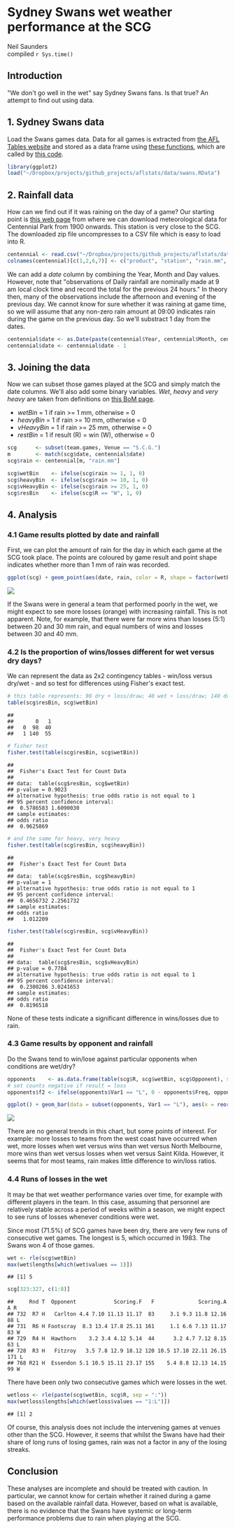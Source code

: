 # Sydney Swans wet weather performance at the SCG
Neil Saunders  
compiled `r Sys.time()`  

## Introduction
"We don't go well in the wet" say Sydney Swans fans. Is that true? An attempt to find out using data.

## 1. Sydney Swans data
Load the Swans games data. Data for all games is extracted from [the AFL Tables website](http://afltables.com/afl/teams/swans/allgames.html) and stored as a data frame using [these functions](https://github.com/neilfws/aflstats/blob/master/code/R/afltables.R), which are called by [this code](https://github.com/neilfws/aflstats/blob/master/code/R/plotHalfwayPercent.R).

```r
library(ggplot2)
load("~/Dropbox/projects/github_projects/aflstats/data/swans.RData")
```

## 2. Rainfall data
How can we find out if it was raining on the day of a game? Our starting point is [this web page](http://www.bom.gov.au/jsp/ncc/cdio/weatherData/av?p_nccObsCode=139&p_display_type=dataFile&p_startYear=&p_c=-875479904&p_stn_num=066160) from where we can download meteorological data for Centennial Park from 1900 onwards. This station is very close to the SCG. The downloaded zip file uncompresses to a CSV file which is easy to load into R.

```r
centennial <- read.csv("~/Dropbox/projects/github_projects/aflstats/data/IDCJAC0009_066160_1800_Data.csv")
colnames(centennial)[c(1,2,6,7)] <- c("product", "station", "rain.mm", "period.days")
```

We can add a _date_ column by combining the Year, Month and Day values. However, note that "observations of Daily rainfall are nominally made at 9 am local clock time and record the total for the previous 24 hours." In theory then, many of the observations include the afternoon and evening of the previous day. We cannot know for sure whether it was raining at game time, so we will assume that any non-zero rain amount at 09:00 indicates rain during the game on the previous day. So we'll substract 1 day from the dates.


```r
centennial$date <- as.Date(paste(centennial$Year, centennial$Month, centennial$Day, sep = "-"), format = "%Y-%m-%d")
centennial$date <- centennial$date - 1
```

## 3. Joining the data
Now we can subset those games played at the SCG and simply match the date columns. We'll also add some binary variables. _Wet_, _heavy_ and _very heavy_ are taken from definitions on [this BoM page](http://www.bom.gov.au/climate/data-services/content/faqs-elements.html).

* _wetBin_    = 1 if rain >= 1 mm, otherwise = 0
* _heavyBin_  = 1 if rain >= 10 mm, otherwise = 0
* _vHeavyBin_ = 1 if rain >= 25 mm, otherwise = 0
* _restBin_   = 1 if result (R) = win (W), otherwise = 0


```r
scg      <- subset(team.games, Venue == "S.C.G.")
m        <- match(scg$date, centennial$date)
scg$rain <- centennial[m, "rain.mm"]

scg$wetBin    <- ifelse(scg$rain >= 1, 1, 0)
scg$heavyBin  <- ifelse(scg$rain >= 10, 1, 0)
scg$vHeavyBin <- ifelse(scg$rain >= 25, 1, 0)
scg$resBin    <- ifelse(scg$R == "W", 1, 0)
```

## 4. Analysis
### 4.1 Game results plotted by date and rainfall
First, we can plot the amount of rain for the day in which each game at the SCG took place. The points are coloured by game result and point shape indicates whether more than 1 mm of rain was recorded.

```r
ggplot(scg) + geom_point(aes(date, rain, color = R, shape = factor(wetBin)), size = 3) + theme_bw() + scale_color_manual(values = c("grey", "darkorange", "cornflowerblue"))
```

![](scg_rain_files/figure-html/unnamed-chunk-5-1.png)<!-- -->

If the Swans were in general a team that performed poorly in the wet, we might expect to see more losses (orange) with increasing rainfall. This is not apparent. Note, for example, that there were far more wins than losses (5:1) between 20 and 30 mm rain, and equal numbers of wins and losses between 30 and 40 mm.

### 4.2 Is the proportion of wins/losses different for wet versus dry days?
We can represent the data as 2x2 contingency tables - win/loss versus dry/wet - and so test for differences using Fisher's exact test.

```r
# this table represents: 98 dry + loss/draw; 40 wet + loss/draw; 140 dry + win; 55 wet + win
table(scg$resBin, scg$wetBin)
```

```
##    
##       0   1
##   0  98  40
##   1 140  55
```

```r
# fisher test
fisher.test(table(scg$resBin, scg$wetBin))
```

```
## 
## 	Fisher's Exact Test for Count Data
## 
## data:  table(scg$resBin, scg$wetBin)
## p-value = 0.9023
## alternative hypothesis: true odds ratio is not equal to 1
## 95 percent confidence interval:
##  0.5786583 1.6090030
## sample estimates:
## odds ratio 
##  0.9625869
```

```r
# and the same for heavy, very heavy
fisher.test(table(scg$resBin, scg$heavyBin))
```

```
## 
## 	Fisher's Exact Test for Count Data
## 
## data:  table(scg$resBin, scg$heavyBin)
## p-value = 1
## alternative hypothesis: true odds ratio is not equal to 1
## 95 percent confidence interval:
##  0.4656732 2.2561732
## sample estimates:
## odds ratio 
##   1.012209
```

```r
fisher.test(table(scg$resBin, scg$vHeavyBin))
```

```
## 
## 	Fisher's Exact Test for Count Data
## 
## data:  table(scg$resBin, scg$vHeavyBin)
## p-value = 0.7784
## alternative hypothesis: true odds ratio is not equal to 1
## 95 percent confidence interval:
##  0.2300286 3.0241653
## sample estimates:
## odds ratio 
##  0.8196518
```
None of these tests indicate a significant difference in wins/losses due to rain.

### 4.3 Game results by opponent and rainfall
Do the Swans tend to win/lose against particular opponents when conditions are wet/dry?

```r
opponents    <- as.data.frame(table(scg$R, scg$wetBin, scg$Opponent), stringsAsFactors = FALSE)
# set counts negative if result = loss
opponents$f2 <- ifelse(opponents$Var1 == "L", 0 - opponents$Freq, opponents$Freq)

ggplot() + geom_bar(data = subset(opponents, Var1 == "L"), aes(x = reorder(Var3, f2), y = f2, fill = Var2), stat = "identity") + geom_bar(data = subset(opponents, Var1 == "W"), aes(x = reorder(Var3, f2), y = f2, fill = Var2), stat = "identity") + theme_bw() + coord_flip() + geom_hline(yintercept = 0) + scale_fill_manual(labels = c("dry", "wet"), values = c("cornflowerblue", "darkorange"), name = "rain") + labs(y = "number of wins/losses", x = "opponent")
```

![](scg_rain_files/figure-html/unnamed-chunk-7-1.png)<!-- -->

There are no general trends in this chart, but some points of interest. For example: more losses to teams from the west coast have occurred when wet, more losses when wet versus wins than wet versus North Melbourne, more wins than wet versus losses when wet versus Saint Kilda. However, it seems that for most teams, rain makes little difference to win/loss ratios.

### 4.4 Runs of losses in the wet
It may be that wet weather performance varies over time, for example with different players in the team. In this case, assuming that personnel are relatively stable across a period of weeks within a season, we might expect to see runs of losses whenever conditions were wet.

Since most (71.5%) of SCG games have been dry, there are very few runs of consecutive wet games. The longest is 5, which occurred in 1983. The Swans won 4 of those games.

```r
wet <- rle(scg$wetBin)
max(wet$lengths[which(wet$values == 1)])
```

```
## [1] 5
```

```r
scg[323:327, c(1:8)]
```

```
##     Rnd T  Opponent            Scoring.F   F              Scoring.A   A R
## 732  R7 H   Carlton 4.4 7.10 11.13 11.17  83     3.1 9.3 11.8 12.16  88 L
## 731  R6 H Footscray  8.3 13.4 17.8 25.11 161     1.1 6.6 7.13 11.17  83 W
## 729  R4 H  Hawthorn    3.2 3.4 4.12 5.14  44      3.2 4.7 7.12 8.15  63 L
## 728  R3 H   Fitzroy   3.5 7.8 12.9 18.12 120 10.5 17.10 22.11 26.15 171 L
## 768 R21 H  Essendon 5.1 10.5 15.11 23.17 155    5.4 8.8 12.13 14.15  99 W
```

There have been only two consecutive games which were losses in the wet.

```r
wetloss <- rle(paste(scg$wetBin, scg$R, sep = ":"))
max(wetloss$lengths[which(wetloss$values == "1:L")])
```

```
## [1] 2
```

Of course, this analysis does not include the intervening games at venues other than the SCG. However, it seems that whilst the Swans have had their share of long runs of losing games, rain was not a factor in any of the losing streaks.

## Conclusion
These analyses are incomplete and should be treated with caution. In particular, we cannot know for certain whether it rained during a game based on the available rainfall data. However, based on what is available, there is no evidence that the Swans have systemic or long-term performance problems due to rain when playing at the SCG.
